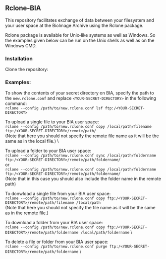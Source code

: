 ## Rclone-BIA

This repository facilitates exchange of data between your filesystem and your user space at 
the BioImage Archive using the Rclone package.

Rclone package is available for Unix-like systems as well as Windows. So the examples given below can
be run on the Unix shells as well as on the Windows CMD.

### Installation

Clone the repository: 

### Examples: 

To show the contents of your secret directory on BIA, specify the path to the `new.rclone.conf` 
and replace `<YOUR-SECRET-DIRECTORY>` in the following command: \
`rclone --config /path/to/new.rclone.conf lsf ftp:/<YOUR-SECRET-DIRECTORY>`

To upload a single file to your BIA user space: \
`rclone --config /path/to/new.rclone.conf copy /local/path/filename ftp:/<YOUR-SECRET-DIRECTORY>/remote/path/` \
(Note that here you should not specify the remote file name as it will be the same as in the local file.) \

To upload a folder to your BIA user space: \
`rclone --config /path/to/new.rclone.conf sync /local/path/foldername ftp:/<YOUR-SECRET-DIRECTORY>/remote/path/foldername/` \
or \
`rclone --config /path/to/new.rclone.conf copy /local/path/foldername ftp:/<YOUR-SECRET-DIRECTORY>/remote/path/foldername/` \
(Note that in this case you should also include the folder name in the remote path)

To donwload a single file from your BIA user space: \
`rclone --config /path/to/new.rclone.conf copy ftp:/<YOUR-SECRET-DIRECTORY>/remote/path/filename /local/path` \
(Note that here you should not specify the file name as it will be the same as in the remote file.)

To download a folder from your BIA user space: \
`rclone --config /path/to/new.rclone.conf copy ftp:/<YOUR-SECRET-DIRECTORY>/remote/path/foldername /local/path/foldername` \

To delete a file or folder from your BIA user space: \
`rclone --config /path/to/new.rclone.conf purge ftp:/<YOUR-SECRET-DIRECTORY>/remote/path/foldername` \
